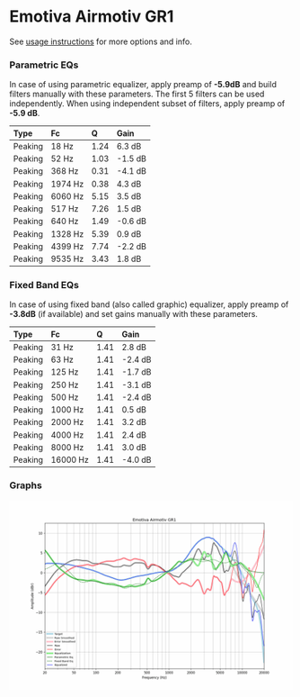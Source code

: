 # Emotiva Airmotiv GR1
See [usage instructions](https://github.com/jaakkopasanen/AutoEq#usage) for more options and info.

### Parametric EQs
In case of using parametric equalizer, apply preamp of **-5.9dB** and build filters manually
with these parameters. The first 5 filters can be used independently.
When using independent subset of filters, apply preamp of **-5.9 dB**.

| Type    | Fc      |    Q | Gain    |
|:--------|:--------|:-----|:--------|
| Peaking | 18 Hz   | 1.24 | 6.3 dB  |
| Peaking | 52 Hz   | 1.03 | -1.5 dB |
| Peaking | 368 Hz  | 0.31 | -4.1 dB |
| Peaking | 1974 Hz | 0.38 | 4.3 dB  |
| Peaking | 6060 Hz | 5.15 | 3.5 dB  |
| Peaking | 517 Hz  | 7.26 | 1.5 dB  |
| Peaking | 640 Hz  | 1.49 | -0.6 dB |
| Peaking | 1328 Hz | 5.39 | 0.9 dB  |
| Peaking | 4399 Hz | 7.74 | -2.2 dB |
| Peaking | 9535 Hz | 3.43 | 1.8 dB  |

### Fixed Band EQs
In case of using fixed band (also called graphic) equalizer, apply preamp of **-3.8dB**
(if available) and set gains manually with these parameters.

| Type    | Fc       |    Q | Gain    |
|:--------|:---------|:-----|:--------|
| Peaking | 31 Hz    | 1.41 | 2.8 dB  |
| Peaking | 63 Hz    | 1.41 | -2.4 dB |
| Peaking | 125 Hz   | 1.41 | -1.7 dB |
| Peaking | 250 Hz   | 1.41 | -3.1 dB |
| Peaking | 500 Hz   | 1.41 | -2.4 dB |
| Peaking | 1000 Hz  | 1.41 | 0.5 dB  |
| Peaking | 2000 Hz  | 1.41 | 3.2 dB  |
| Peaking | 4000 Hz  | 1.41 | 2.4 dB  |
| Peaking | 8000 Hz  | 1.41 | 3.0 dB  |
| Peaking | 16000 Hz | 1.41 | -4.0 dB |

### Graphs
![](./Emotiva%20Airmotiv%20GR1.png)